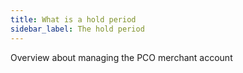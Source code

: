 ```yaml
---
title: What is a hold period
sidebar_label: The hold period
---
```


Overview about managing the PCO merchant account
